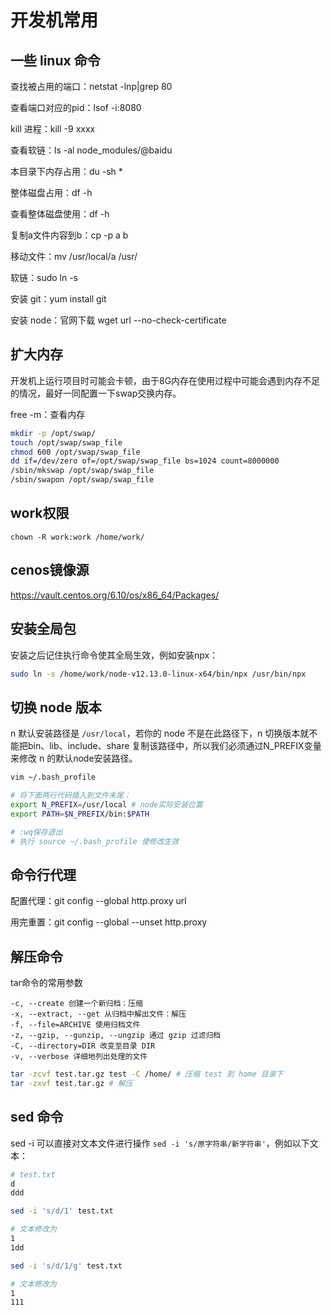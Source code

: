# 开发机常用

## 一些 linux 命令

查找被占用的端口：netstat -lnp|grep 80

查看端口对应的pid：lsof -i:8080

kill 进程：kill -9 xxxx

查看软链：ls -al node_modules/@baidu

本目录下内存占用：du -sh *

整体磁盘占用：df -h

查看整体磁盘使用：df -h 

复制a文件内容到b：cp -p a b

移动文件：mv /usr/local/a /usr/

软链：sudo ln -s

安装 git：yum install git

安装 node：官网下载 wget url --no-check-certificate

## 扩大内存

开发机上运行项目时可能会卡顿，由于8G内存在使用过程中可能会遇到内存不足的情况，最好一同配置一下swap交换内存。

free -m：查看内存

```bash
mkdir -p /opt/swap/ 
touch /opt/swap/swap_file 
chmod 600 /opt/swap/swap_file 
dd if=/dev/zero of=/opt/swap/swap_file bs=1024 count=8000000 
/sbin/mkswap /opt/swap/swap_file 
/sbin/swapon /opt/swap/swap_file
```

## work权限

```
chown -R work:work /home/work/
```

## cenos镜像源

https://vault.centos.org/6.10/os/x86_64/Packages/

## 安装全局包

安装之后记住执行命令使其全局生效，例如安装npx：

```bash
sudo ln -s /home/work/node-v12.13.0-linux-x64/bin/npx /usr/bin/npx
```

## 切换 node 版本

n 默认安装路径是 `/usr/local`，若你的 node 不是在此路径下，n 切换版本就不能把bin、lib、include、share 复制该路径中，所以我们必须通过N_PREFIX变量来修改 n 的默认node安装路径。

```bash
vim ~/.bash_profile

# 将下面两行代码插入到文件末尾：
export N_PREFIX=/usr/local # node实际安装位置
export PATH=$N_PREFIX/bin:$PATH

# :wq保存退出
# 执行 source ~/.bash_profile 使修改生效
```

## 命令行代理

配置代理：git config --global http.proxy url

用完重置：git config --global --unset http.proxy

## 解压命令

tar命令的常用参数

```
-c, --create 创建一个新归档：压缩
-x, --extract, --get 从归档中解出文件：解压
-f, --file=ARCHIVE 使用归档文件
-z, --gzip, --gunzip, --ungzip 通过 gzip 过滤归档
-C, --directory=DIR 改变至目录 DIR
-v, --verbose 详细地列出处理的文件
```

```sh
tar -zcvf test.tar.gz test -C /home/ # 压缩 test 到 home 目录下
tar -zxvf test.tar.gz # 解压
```

## sed 命令

sed -i 可以直接对文本文件进行操作 `sed -i 's/原字符串/新字符串'`，例如以下文本：

```sh
# test.txt
d
ddd
```

```sh
sed -i 's/d/1' test.txt

# 文本修改为
1
1dd

sed -i 's/d/1/g' test.txt

# 文本修改为
1
111
```


